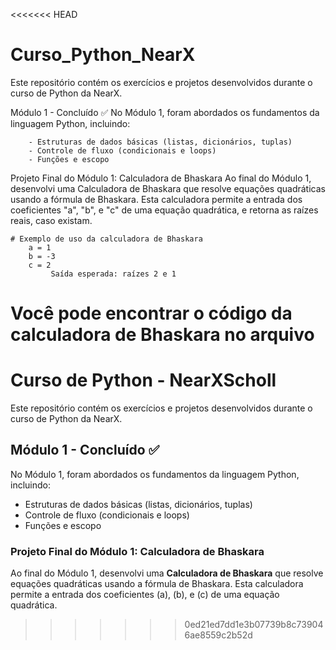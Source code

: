 <<<<<<< HEAD
# Curso_Python_NearX

Este repositório contém os exercícios e projetos desenvolvidos durante o curso de Python da NearX.

Módulo 1 - Concluído ✅
    No Módulo 1, foram abordados os fundamentos da linguagem Python, incluindo:

        - Estruturas de dados básicas (listas, dicionários, tuplas)
        - Controle de fluxo (condicionais e loops)
        - Funções e escopo

Projeto Final do Módulo 1: Calculadora de Bhaskara
    Ao final do Módulo 1, desenvolvi uma Calculadora de Bhaskara que resolve equações quadráticas usando a fórmula de Bhaskara. Esta calculadora permite a entrada dos coeficientes "a", "b", e "c" de uma equação quadrática, e retorna as raízes reais, caso existam.

    # Exemplo de uso da calculadora de Bhaskara
        a = 1
        b = -3
        c = 2
             Saída esperada: raízes 2 e 1

Você pode encontrar o código da calculadora de Bhaskara no arquivo 
=======
# Curso de Python - NearXScholl

Este repositório contém os exercícios e projetos desenvolvidos durante o curso de Python da NearX.

## Módulo 1 - Concluído ✅

No Módulo 1, foram abordados os fundamentos da linguagem Python, incluindo:
- Estruturas de dados básicas (listas, dicionários, tuplas)
- Controle de fluxo (condicionais e loops)
- Funções e escopo

### Projeto Final do Módulo 1: Calculadora de Bhaskara

Ao final do Módulo 1, desenvolvi uma **Calculadora de Bhaskara** que resolve equações quadráticas usando a fórmula de Bhaskara. 
Esta calculadora permite a entrada dos coeficientes \(a\), \(b\), e \(c\) de uma equação quadrática.

>>>>>>> 0ed21ed7dd1e3b07739b8c739046ae8559c2b52d
